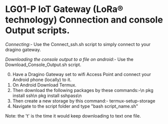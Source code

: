 # LG01-P IoT Gateway (LoRa® technology) Connection and console Output scripts.

*Connecting*:-
Use the Connect_ssh.sh script to simply connect to your dragino gateway.


*Downloading the console output to a file on android*:-
Use the Download_Console_Output.sh script.

0. Have a Dragino Gateway set to wifi Access Point and connect your Android phone (locally) to it.
1. On Android Download Termux.
2. Then download the following packages by these commands:-\n
pkg install ssh\n
pkg install sshpass\n
3. Then create a new storage by this command:-
termux-setup-storage
4. Navigate to the script folder and type "bash script_name.sh"

Note: the 't' is the time it would keep downloading to text one file.
